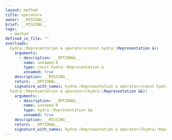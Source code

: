 ```yaml
---
layout: method
title: operator=
owner: __MISSING__
brief: __MISSING__
tags:
  - method
defined_in_file: ""
overloads:
  hydra::Representation & operator=(const hydra::Representation &):
    arguments:
      - description: __OPTIONAL__
        name: unnamed-0
        type: const hydra::Representation &
        unnamed: true
    description: __MISSING__
    return: __OPTIONAL__
    signature_with_names: hydra::Representation & operator=(const hydra::Representation &)
  hydra::Representation & operator=(hydra::Representation &&):
    arguments:
      - description: __OPTIONAL__
        name: unnamed-0
        type: hydra::Representation &&
        unnamed: true
    description: __MISSING__
    return: __OPTIONAL__
    signature_with_names: hydra::Representation & operator=(hydra::Representation &&)
---
```

